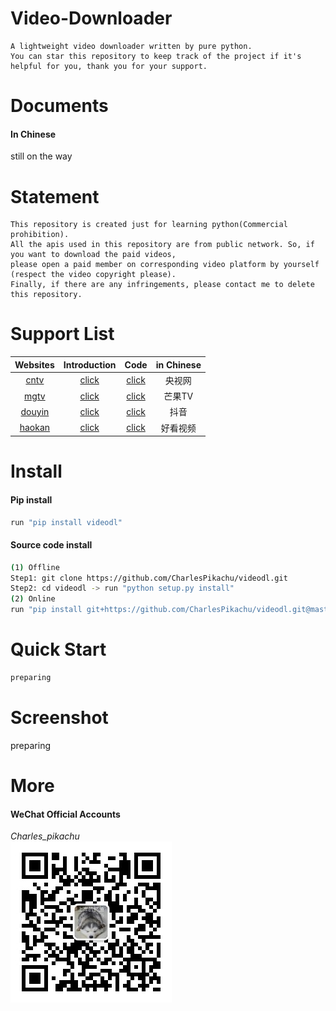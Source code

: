 # Video-Downloader
```
A lightweight video downloader written by pure python.
You can star this repository to keep track of the project if it's helpful for you, thank you for your support.
```


# Documents
#### In Chinese
still on the way


# Statement
```
This repository is created just for learning python(Commercial prohibition).
All the apis used in this repository are from public network. So, if you want to download the paid videos, 
please open a paid member on corresponding video platform by yourself (respect the video copyright please).
Finally, if there are any infringements, please contact me to delete this repository.
```


# Support List
| Websites                            | Introduction                                               | Code                                         |  in Chinese   |
| :----:                              | :----:                                                     | :----:                                       |  :----:       |
| [cntv](https://v.cctv.com/)         | [click](https://mp.weixin.qq.com/s/xjl7SLEOlEbYu3d8RHZaGQ) | [click](./videodl/modules/sources/cntv.py)   |  央视网       |
| [mgtv](https://www.mgtv.com/)       | [click]()                                                  | [click](./videodl/modules/sources/mgtv.py)   |  芒果TV       |
| [douyin](https://www.douyin.com/)   | [click](https://mp.weixin.qq.com/s/7N4pt1kLnVEJlve75zpdwA) | [click](./videodl/modules/sources/douyin.py) |  抖音         |
| [haokan](https://haokan.baidu.com/) | [click]()                                                  | [click](./videodl/modules/sources/haokan.py) |  好看视频     |


# Install
#### Pip install
```sh
run "pip install videodl"
```
#### Source code install
```sh
(1) Offline
Step1: git clone https://github.com/CharlesPikachu/videodl.git
Step2: cd videodl -> run "python setup.py install"
(2) Online
run "pip install git+https://github.com/CharlesPikachu/videodl.git@master"
```


# Quick Start
```python
preparing
```


# Screenshot
preparing


# More
#### WeChat Official Accounts
*Charles_pikachu*  
![img](./docs/pikachu.jpg)